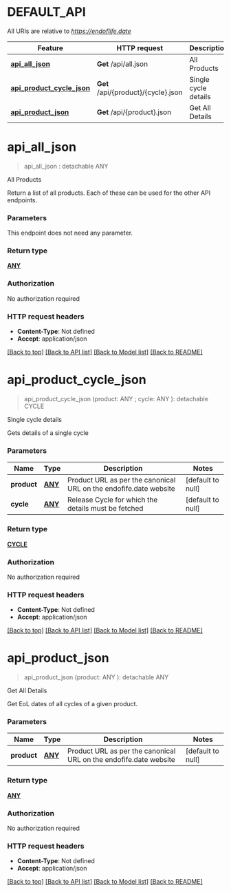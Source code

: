 # DEFAULT_API

All URIs are relative to *https://endoflife.date*

Feature | HTTP request | Description
------------- | ------------- | -------------
[**api_all_json**](DEFAULT_API.md#api_all_json) | **Get** /api/all.json | All Products
[**api_product_cycle_json**](DEFAULT_API.md#api_product_cycle_json) | **Get** /api/{product}/{cycle}.json | Single cycle details
[**api_product_json**](DEFAULT_API.md#api_product_json) | **Get** /api/{product}.json | Get All Details


# **api_all_json**
> api_all_json : detachable ANY


All Products

Return a list of all products. Each of these can be used for the other API endpoints.


### Parameters
This endpoint does not need any parameter.

### Return type

[**ANY**](ANY.md)

### Authorization

No authorization required

### HTTP request headers

 - **Content-Type**: Not defined
 - **Accept**: application/json

[[Back to top]](#) [[Back to API list]](../README.md#documentation-for-api-endpoints) [[Back to Model list]](../README.md#documentation-for-models) [[Back to README]](../README.md)

# **api_product_cycle_json**
> api_product_cycle_json (product: ANY ; cycle: ANY ): detachable CYCLE


Single cycle details

Gets details of a single cycle


### Parameters

Name | Type | Description  | Notes
------------- | ------------- | ------------- | -------------
 **product** | [**ANY**](.md)| Product URL as per the canonical URL on the endofife.date website | [default to null]
 **cycle** | [**ANY**](.md)| Release Cycle for which the details must be fetched | [default to null]

### Return type

[**CYCLE**](cycle.md)

### Authorization

No authorization required

### HTTP request headers

 - **Content-Type**: Not defined
 - **Accept**: application/json

[[Back to top]](#) [[Back to API list]](../README.md#documentation-for-api-endpoints) [[Back to Model list]](../README.md#documentation-for-models) [[Back to README]](../README.md)

# **api_product_json**
> api_product_json (product: ANY ): detachable ANY


Get All Details

Get EoL dates of all cycles of a given product.


### Parameters

Name | Type | Description  | Notes
------------- | ------------- | ------------- | -------------
 **product** | [**ANY**](.md)| Product URL as per the canonical URL on the endofife.date website | [default to null]

### Return type

[**ANY**](ANY.md)

### Authorization

No authorization required

### HTTP request headers

 - **Content-Type**: Not defined
 - **Accept**: application/json

[[Back to top]](#) [[Back to API list]](../README.md#documentation-for-api-endpoints) [[Back to Model list]](../README.md#documentation-for-models) [[Back to README]](../README.md)

